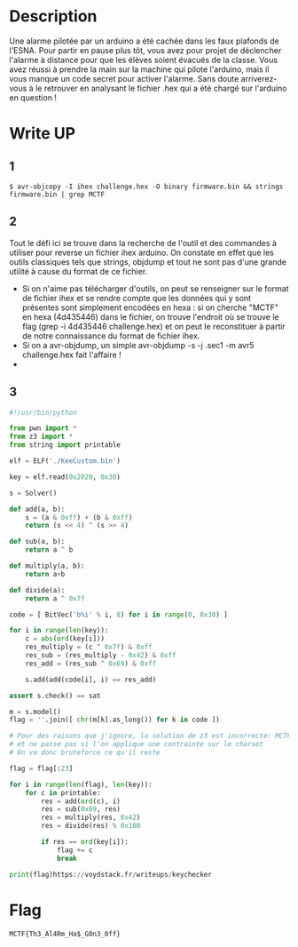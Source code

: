 # Description
Une alarme pilotée par un arduino a été cachée dans les faux plafonds de l'ESNA. Pour partir en pause plus tôt, vous avez pour projet de déclencher l'alarme à distance pour que les élèves soient évacués de la classe. Vous avez réussi à prendre la main sur la machine qui pilote l'arduino, mais il vous manque un code secret pour activer l'alarme.
Sans doute arriverez-vous à le retrouver en analysant le fichier .hex qui a été chargé sur l'arduino en question !

# Write UP

## 1
```
$ avr-objcopy -I ihex challenge.hex -O binary firmware.bin && strings firmware.bin | grep MCTF
```

## 2
Tout le défi ici se trouve dans la recherche de l'outil et des commandes à utiliser pour reverse un fichier ihex arduino. On constate en effet que les outils classiques tels que strings, objdump et tout ne sont pas d'une grande utilité à cause du format de ce fichier.
* Si on n'aime pas télécharger d'outils, on peut se renseigner sur le format de fichier ihex et se rendre compte que les données qui y sont présentes sont simplement encodées en hexa : si on cherche "MCTF" en hexa (4d435446) dans le fichier, on trouve l'endroit où se trouve le flag (grep -i 4d435446 challenge.hex) et on peut le reconstituer à partir de notre connaissance du format de fichier ihex.
* Si on a avr-objdump, un simple avr-objdump -s -j .sec1 -m avr5 challenge.hex fait l'affaire !
*
## 3
```python
#!/usr/bin/python

from pwn import *
from z3 import *
from string import printable

elf = ELF('./KeeCustom.bin')

key = elf.read(0x2020, 0x30)

s = Solver()

def add(a, b):
    s = (a & 0xff) + (b & 0xff)
    return (s << 4) ^ (s >> 4)

def sub(a, b):
    return a ^ b

def multiply(a, b):
    return a+b

def divide(a):
    return a ^ 0x7f

code = [ BitVec('b%i' % i, 8) for i in range(0, 0x30) ]

for i in range(len(key)):
    c = abs(ord(key[i]))
    res_multiply = (c ^ 0x7f) & 0xff
    res_sub = (res_multiply - 0x42) & 0xff
    res_add = (res_sub ^ 0x69) & 0xff

    s.add(add(code[i], i) == res_add)

assert s.check() == sat

m = s.model()
flag = ''.join([ chr(m[k].as_long()) for k in code ])

# Pour des raisons que j'ignore, la solution de z3 est incorrecte: MCTF{D0_n0T_TrU$T_7h3_S\x88Mb0m5,_Tg3rjAs3bL\x841kGx\x00
# et ne passe pas si l'on applique une contrainte sur le charset
# On va donc bruteforce ce qu'il reste

flag = flag[:23]

for i in range(len(flag), len(key)):
    for c in printable:
        res = add(ord(c), i)
        res = sub(0x69, res)
        res = multiply(res, 0x42)
        res = divide(res) % 0x100

        if res == ord(key[i]):
            flag += c
            break 

print(flag)https://voydstack.fr/writeups/keychecker
```

# Flag
`MCTF{Th3_Al4Rm_Ha$_G0n3_0ff}`
